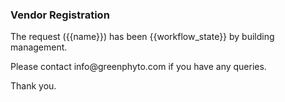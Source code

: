 <h3>Vendor Registration</h3>

<p>The request ({{name}}) has been {{workflow_state}} by building management.</p>

<p>Please contact info@greenphyto.com if you have any queries.</p>

<p>Thank you.</p>